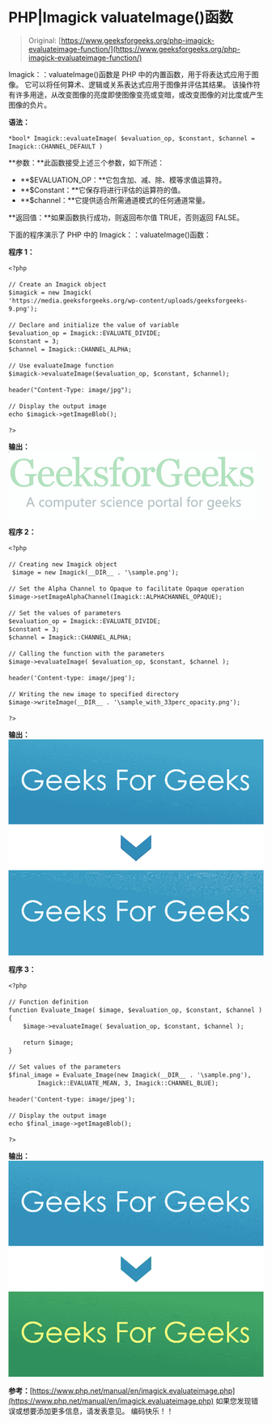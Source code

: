 # PHP|Imagick valuateImage()函数

> Original: [https://www.geeksforgeeks.org/php-imagick-evaluateimage-function/](https://www.geeksforgeeks.org/php-imagick-evaluateimage-function/)

Imagick：：valuateImage()函数是 PHP 中的内置函数，用于将表达式应用于图像。 它可以将任何算术、逻辑或关系表达式应用于图像并评估其结果。 该操作符有许多用途，从改变图像的亮度即使图像变亮或变暗，或改变图像的对比度或产生图像的负片。

**语法：**

```
*bool* Imagick::evaluateImage( $evaluation_op, $constant, $channel = Imagick::CHANNEL_DEFAULT )
```

**参数：**此函数接受上述三个参数，如下所述：

*   **$EVALUATION_OP：**它包含加、减、除、模等求值运算符。
*   **$Constant：**它保存将进行评估的运算符的值。
*   **$channel：**它提供适合所需通道模式的任何通道常量。

**返回值：**如果函数执行成功，则返回布尔值 TRUE，否则返回 FALSE。

下面的程序演示了 PHP 中的 Imagick：：valuateImage()函数：

**程序 1：**

```
<?php  

// Create an Imagick object  
$imagick = new Imagick(  
'https://media.geeksforgeeks.org/wp-content/uploads/geeksforgeeks-9.png');  

// Declare and initialize the value of variable
$evaluation_op = Imagick::EVALUATE_DIVIDE;
$constant = 3;
$channel = Imagick::CHANNEL_ALPHA;

// Use evaluateImage function  
$imagick->evaluateImage($evaluation_op, $constant, $channel);  

header("Content-Type: image/jpg");  

// Display the output image  
echo $imagick->getImageBlob();  

?>  
```

**输出：**
![](img/deaea876fe3977ab94bb6dfadc3dea56.png)

**程序 2：**

```
<?php

// Creating new Imagick object
 $image = new Imagick(__DIR__ . '\sample.png');

// Set the Alpha Channel to Opaque to facilitate Opaque operation
$image->setImageAlphaChannel(Imagick::ALPHACHANNEL_OPAQUE);

// Set the values of parameters 
$evaluation_op = Imagick::EVALUATE_DIVIDE;
$constant = 3;
$channel = Imagick::CHANNEL_ALPHA;

// Calling the function with the parameters
$image->evaluateImage( $evaluation_op, $constant, $channel );

header('Content-type: image/jpeg'); 

// Writing the new image to specified directory
$image->writeImage(__DIR__ . '\sample_with_33perc_opacity.png');

?>
```

**输出：**
![](img/b398c4b31bab38531e6fe12bfdbf0244.png)

**程序 3：**

```
<?php

// Function definition
function Evaluate_Image( $image, $evaluation_op, $constant, $channel )
{
    $image->evaluateImage( $evaluation_op, $constant, $channel );

    return $image;
}

// Set values of the parameters 
$final_image = Evaluate_Image(new Imagick(__DIR__ . '\sample.png'),
        Imagick::EVALUATE_MEAN, 3, Imagick::CHANNEL_BLUE);

header('Content-type: image/jpeg');

// Display the output image  
echo $final_image->getImageBlob();  

?>
```

**输出：**
![](img/4ab7367af7e79eb61ee29eb3a39b10ec.png)

**参考：**[https://www.php.net/manual/en/imagick.evaluateimage.php](https://www.php.net/manual/en/imagick.evaluateimage.php)
如果您发现错误或想要添加更多信息，请发表意见。 编码快乐！！